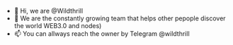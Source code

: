 - 👋 Hi, we are @Wildthrill
- 👀 We are the constantly growing team that helps other pepople discover the world WEB3.0 and nodes)
- 📫 You can allways reach the owner by Telegram @wildthrill
